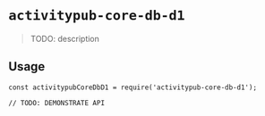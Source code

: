 # `activitypub-core-db-d1`

> TODO: description

## Usage

```
const activitypubCoreDbD1 = require('activitypub-core-db-d1');

// TODO: DEMONSTRATE API
```
